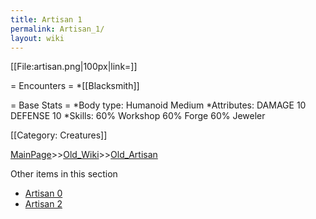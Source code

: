 ```yaml
---
title: Artisan 1
permalink: Artisan_1/
layout: wiki
---
```

[[File:artisan.png|100px|link=]]

= Encounters =
*[[Blacksmith]]‎

= Base Stats =
*Body type: Humanoid Medium 
*Attributes: DAMAGE 10 DEFENSE 10 
*Skills: 60% Workshop 60% Forge 60% Jeweler 

[[Category: Creatures]]

[MainPage](/keeperrl_wiki/ "wikilink")>>[Old_Wiki](/keeperrl_wiki/Old_Wiki "wikilink")>>[Old_Artisan](/keeperrl_wiki/Old_Artisan "wikilink")

Other items in this section
-    [Artisan 0](/keeperrl_wiki/Artisan_0 "wikilink")
-    [Artisan 2](/keeperrl_wiki/Artisan_2 "wikilink")
